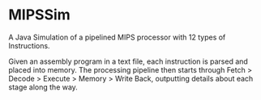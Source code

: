 # MIPSSim
A Java Simulation of a pipelined MIPS processor with 12 types of Instructions.

Given an assembly program in a text file, each instruction is parsed and placed into memory. The processing pipeline then starts through Fetch > Decode > Execute > Memory > Write Back, outputting details about each stage along the way.
